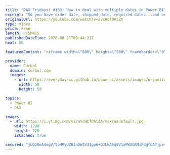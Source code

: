 ```yaml
---
title: "DAX Fridays! #183: How to deal with multiple dates in Power BI"
excerpt: "So you have order date, shipped date, required date....and only one calendar. How do you manage that in power bi and DAX?  This scenario is often called role playing dimensions and in this video I will show you two ways to solve it. :) Happy Friday!!  Links to videos mentioned: Introduction to data modeling:"
originalUrl: https://youtube.com/watch?v=aVcHCfOAtZA
type: video
price: Free
length: PT5M41S
publishedDateTime: 2020-08-21T09:44:21Z
heat: 50

featuredContent: "<iframe width=\"800\" height=\"500\" frameborder=\"0\" src=\"https://www.youtube.com/embed/aVcHCfOAtZA\" allow=\"accelerometer; autoplay; encrypted-media; gyroscope; picture-in-picture\" allowfullscreen></iframe>"

provider:
  name: Curbal
  domain: curbal.com
  images:
    - url: https://everyday-cc.github.io/powerbi/assets/images/organizations/curbal.com-50x50.jpg
      width: 50
      height: 50

topics:
  - Power BI
  - DAX

images:
  - url: https://i.ytimg.com/vi/aVcHCfOAtZA/maxresdefault.jpg
    width: 1280
    height: 720
    isCached: true

secured: "jUD2ReA4egV/tpHMyUZ6JnDW3V3Igp6+QJLHA5q9V1xPWUGRMiFdgfOA7jpe+9DIWKzUHMIHA886ACu5RW5Uza7R0LdZgQijgC2RK7Oal/BJ/21JP5GqZiN87BGlwYtHqaxPC9zTu6pBjx8LbaY4pwwtabJsAtEXrFspvQtz8g+1YzhKUInqJJHYOKxUHTfi7fIpSehaLHVJUjBfFEPEQvM3kT+fFVgTDkbhf8Tu4oFbZ7WTQ9fSU5qP2ugGJBlwb7x7itcb4+kB0RcBr8Cq4D8OuNgpiEnXJt27hCi5igrRzJQaSpm5AkFxP9kBFTRKj05DpVLGc1yFO8kAfwPJINV37smsKWHi175qX0dr3H0aXZ3SLN0DRLYuHXCfEimiSIE2/Yretj6sSAqqTpYV7xYltlQ6u5ALprv2qw4dUPc=;Mfrp5EOk3XTqE2Qf0+fk5Q=="
---
```



